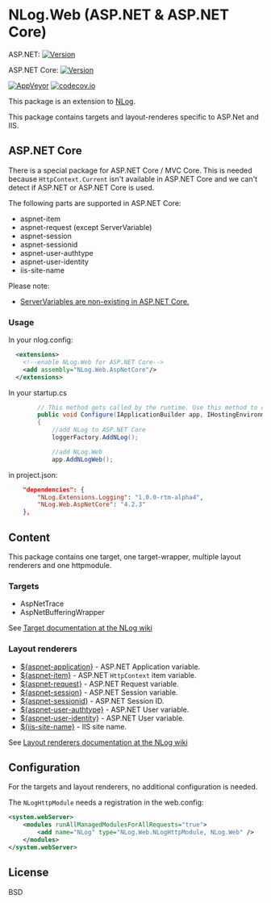 # NLog.Web (ASP.NET & ASP.NET Core)


ASP.NET: [![Version](https://badge.fury.io/nu/NLog.Web.svg)](https://www.nuget.org/packages/NLog.Web)

ASP.NET Core: [![Version](https://badge.fury.io/nu/NLog.Web.AspNetCore.svg)](https://www.nuget.org/packages/NLog.Web.AspNetCore) 

[![AppVeyor](https://img.shields.io/appveyor/ci/nlog/nlog-web/master.svg)](https://ci.appveyor.com/project/nlog/nlog-web/branch/master)
[![codecov.io](https://codecov.io/github/NLog/NLog.Web/coverage.svg?branch=master)](https://codecov.io/github/NLog/NLog.Web?branch=master)

This package is an extension to [NLog](https://github.com/NLog/NLog/). 

This package contains 
targets and layout-renderes specific to ASP.Net and IIS. 

## ASP.NET Core

There is a special package for ASP.NET Core / MVC Core. This is needed because `HttpContext.Current` isn't available in ASP.NET Core and we can't detect if ASP.NET or ASP.NET Core is used.

The following parts are supported in ASP.NET Core:

* aspnet-item
* aspnet-request (except ServerVariable)
* aspnet-session
* aspnet-sessionid
* aspnet-user-authtype
* aspnet-user-identity
* iis-site-name

Please note:

* [ServerVariables are non-existing in ASP.NET Core. ](http://stackoverflow.com/questions/25849217/vnext-server-variables-missing)

### Usage

In your nlog.config:

```xml
  <extensions>
    <!--enable NLog.Web for ASP.NET Core-->
    <add assembly="NLog.Web.AspNetCore"/>
  </extensions>
```

In your startup.cs

```c#
        // This method gets called by the runtime. Use this method to configure the HTTP request pipeline.
        public void Configure(IApplicationBuilder app, IHostingEnvironment env, ILoggerFactory loggerFactory)
        {
            //add NLog to ASP.NET Core
            loggerFactory.AddNLog();

            //add NLog.Web
            app.AddNLogWeb();

```

in project.json:

```json
	"dependencies": {
	    "NLog.Extensions.Logging": "1.0.0-rtm-alpha4",
	    "NLog.Web.AspNetCore": "4.2.3"
	},
```

## Content

This package contains one target, one target-wrapper, multiple layout renderers and one httpmodule. 

### Targets

* AspNetTrace
* AspNetBufferingWrapper

See [Target documentation at the NLog wiki](https://github.com/NLog/NLog/wiki/Targets)

### Layout renderers

* [${aspnet-application}](https://github.com/NLog/NLog/wiki/AspNetApplication-Layout-Renderer) - ASP.NET Application variable.
* [${aspnet-item}](https://github.com/NLog/NLog/wiki/AspNetItem-layout-renderer) - ASP.NET `HttpContext` item variable.
* [${aspnet-request}](https://github.com/NLog/NLog/wiki/AspNetRequest-Layout-Renderer) - ASP.NET Request variable.
* [${aspnet-session}](https://github.com/NLog/NLog/wiki/AspNetSession-Layout-Renderer) - ASP.NET Session variable.
* [${aspnet-sessionid}](https://github.com/NLog/NLog/wiki/AspNetSessionId-Layout-Renderer) - ASP.NET Session ID.
* [${aspnet-user-authtype}](https://github.com/NLog/NLog/wiki/AspNetUserAuthType-Layout-Renderer) - ASP.NET User variable.
* [${aspnet-user-identity}](https://github.com/NLog/NLog/wiki/AspNetUserIdentity-Layout-Renderer) - ASP.NET User variable.
* [${iis-site-name}](https://github.com/NLog/NLog/wiki/IIS-site-name-Layout-Renderer) - IIS site name.


See [Layout renderers documentation at the NLog wiki](https://github.com/NLog/NLog/wiki/Layout-Renderers)

## Configuration
For the targets and layout renderers, no additional configuration is needed.

The `NLogHttpModule` needs a registration in the web.config:
```xml
<system.webServer> 
	<modules runAllManagedModulesForAllRequests="true"> 
		<add name="NLog" type="NLog.Web.NLogHttpModule, NLog.Web" />
	</modules>
</system.webServer>
```

## License

BSD


